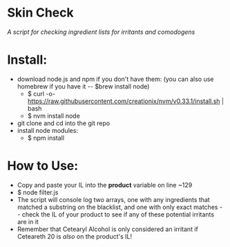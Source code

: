 # Skin Check

_A script for checking ingredient lists for irritants and comodogens_

# Install:
- download node.js and npm if you don't have them: (you can also use homebrew if you have it -- $brew install node)
   - $ curl -o- https://raw.githubusercontent.com/creationix/nvm/v0.33.1/install.sh | bash
   - $ nvm install node
- git clone and cd into the git repo
- install node modules:
  - \$ npm install

# How to Use:

- Copy and paste your IL into the **product** variable on line ~129
- \$ node filter.js
- The script will console log two arrays, one with any ingredients that matched a substring on the blacklist, and one with only exact matches -- check the IL of your product to see if any of these potential irritants are in it
- Remember that Cetearyl Alcohol is only considered an irritant if Ceteareth 20 is _also_ on the product's IL!
